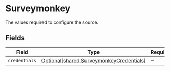 # Surveymonkey

The values required to configure the source.


## Fields

| Field                                                                                      | Type                                                                                       | Required                                                                                   | Description                                                                                |
| ------------------------------------------------------------------------------------------ | ------------------------------------------------------------------------------------------ | ------------------------------------------------------------------------------------------ | ------------------------------------------------------------------------------------------ |
| `credentials`                                                                              | [Optional[shared.SurveymonkeyCredentials]](../../models/shared/surveymonkeycredentials.md) | :heavy_minus_sign:                                                                         | N/A                                                                                        |